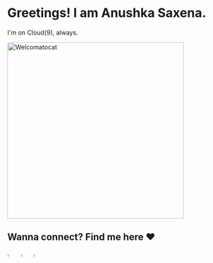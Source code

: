 # Greetings! I am Anushka Saxena.
I'm on Cloud(9), always.

<img align="center" height="400" alt="Welcomatocat" src="https://octodex.github.com/images/welcometocat.png">

## Wanna connect? Find me here ♥️

[<img src="https://img.icons8.com/color/48/000000/twitter.png" width="3.6%"/>](https://twitter.com/Anushka__Saxena)  &nbsp; 
[<img src="https://img.icons8.com/color/48/000000/linkedin.png" width="3.5%"/>](https://www.linkedin.com/in/-anushka-saxena/)  &nbsp;
<a href="mailto:anushkasaxena.1947@gmail.com"> <img src="https://img.icons8.com/fluent/48/000000/gmail.png" width="3.4%"/>
